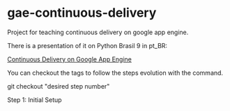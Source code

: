 gae-continuous-delivery
=======================

Project for teaching continuous delivery on google app engine.

There is a presentation of it on Python Brasil 9 in pt_BR:

[Continuous Delivery on Google App Engine](https://docs.google.com/presentation/d/12Y8cZw002QvqGmuiK5D52d1JX5U7ptzxFtb3jIRdG8Q/edit?usp=sharing)

You can checkout the tags to follow the steps evolution with the command.

git checkout "desired step number"

Step 1: Initial Setup
